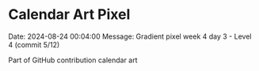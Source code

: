 # Calendar Art Pixel

Date: 2024-08-24 00:04:00
Message: Gradient pixel week 4 day 3 - Level 4 (commit 5/12)

Part of GitHub contribution calendar art
